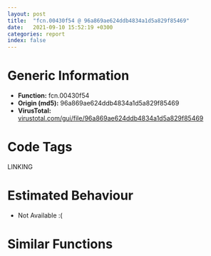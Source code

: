 ```yaml
---
layout: post
title:  "fcn.00430f54 @ 96a869ae624ddb4834a1d5a829f85469"
date:   2021-09-10 15:52:19 +0300
categories: report
index: false
---
```


# Generic Information
- **Function:** fcn.00430f54
- **Origin (md5):** 96a869ae624ddb4834a1d5a829f85469
- **VirusTotal:** [virustotal.com/gui/file/96a869ae624ddb4834a1d5a829f85469][virustotal_ref]

# Code Tags
<span class="tag" id="LINKING">LINKING</span>


# Estimated Behaviour
<ul><li class="bhv-desc" id="na">Not Available :(</li></ul>

# Similar Functions
<script type="text/javascript" src="https://www.gstatic.com/charts/loader.js"></script>
<script type="text/javascript">

    google.charts.load('current', {'packages':['corechart']});
    google.charts.setOnLoadCallback(drawChart);

    function drawChart() {
    var data = new google.visualization.DataTable();
        data.addColumn('number', 'X');
        data.addColumn('number', 'Y');
        data.addColumn({type: 'string', role: 'tooltip', 'p': {'html': true}});
        data.addColumn({'type': 'string', 'role': 'style'});
        
        data.addRows([
    [253.94424438476562, -102.95361328125, '<b><a href="/report/fcn.00430f54@96a869ae624ddb4834a1d5a829f85469">fcn.00430f54</a><br>@96a869ae624ddb4834a1d5a829f85469</b><br>', 'point { fill-color: #e0440e; }'],
[170.20321655273438, 275.7720947265625, '<b><a href="/report/fcn.00430f54@c077742bdc6d4f2c0ca7d0e2a6a94acf">fcn.00430f54</a><br>@c077742bdc6d4f2c0ca7d0e2a6a94acf</b><br>', 'null'],
[-115.91412353515625, 13.886402130126953, '<b><a href="/report/fcn.00430f54@505be53c36227b94e2fcc406f247f6e5">fcn.00430f54</a><br>@505be53c36227b94e2fcc406f247f6e5</b><br>', 'null'],

        ]);

    var options = {
        title: 'Similarity Plot',
        legend: 'none',
        colors: ['#dedbd9', '#e6693e', '#ec8f6e', '#f3b49f', '#f6c7b6'],
        tooltip: {isHtml: true, trigger: 'both'},
        explorer: {
        actions: ["dragToZoom", "rightClickToReset"],
        },
        chartArea: {
        width: '80%',
        height: '80%'
        },
        width: '100%',
        height: '100%'
    };

    var chart = new google.visualization.ScatterChart(document.getElementById('chart_div'));

    chart.draw(data, options);
    }
    
</script>


<div id="chart_div" style="width: 100%px; height: 100%;"></div>

# Disassembled Code
{% highlight nasm %}

push 0xb4
mov eax, 0x458adf
call fcn.00453b49
push dword[0x47e694]
mov edi, ecx
push dword[0x47e108]
xor ebx, ebx
push ebx
mov dword[ebp-0xac], edi
call fcn.0043f1ab
mov dword[ebp-0x9c], 0x2c
mov dword[ebp-0x94], 0x62
mov eax, dword[ebp-0x94]
mov ecx, dword[ebp-0x94]
sub eax, ecx
mov dword[ebp-0x94], eax
mov eax, dword[ebp-0x94]
mov ecx, dword[ebp-0x9c]
imul eax, ecx
mov ecx, dword[ebp-0x94]
imul eax, eax, 0x51
imul ecx, ecx, 0xffffffba
sub ecx, eax
mov eax, dword[ebp-0x9c]
imul eax, eax, 0x35
add ecx, eax
mov eax, dword[ebp-0x94]
sub ecx, eax
mov eax, dword[ebp-0x9c]
lea eax, [ecx+eax-0x20]
mov dword[ebp-0x9c], eax
mov eax, dword[ebp-0x94]
mov ecx, dword[ebp-0x9c]
imul eax, eax, 0x2e
sub ecx, eax
mov eax, dword[ebp-0x9c]
sub ecx, eax
add ecx, dword[ebp-0x9c]
add esp, 0xc
mov dword[ebp-0x94], ecx
mov eax, dword[ebp-0x94]
sub eax, 0x52
mov dword[ebp-0x9c], eax
mov eax, dword[ebp-0x9c]
mov ecx, dword[ebp-0x94]
lea eax, [ecx+eax+0x32]
mov dword[ebp-0x94], eax
mov eax, dword[ebp-0x94]
push 0x3f
pop ecx
sub ecx, eax
mov eax, dword[ebp-0x94]
sub ecx, eax
add ecx, dword[ebp-0x9c]
push 0x25
add ecx, dword[ebp-0x9c]
mov dword[ebp-0x9c], ecx
mov eax, dword[ebp-0x9c]
mov ecx, dword[ebp-0x9c]
imul eax, ecx
mov ecx, dword[ebp-0x9c]
imul eax, eax, 0x3e
sub eax, ecx
mov ecx, dword[ebp-0x94]
sub eax, ecx
add eax, dword[ebp-0x9c]
pop ecx
mov dword[ebp-0x94], eax
mov eax, dword[ebp-0x9c]
cdq
idiv ecx
mov ecx, dword[ebp-0x9c]
sub eax, ecx
mov dword[ebp-0x94], eax
add dword[ebp-0x94], 0xffffffb1
mov esi, dword[0x47e970]
mov eax, 0x6ac0
mov dword[ebp-0x20], 0xf414c260
mov word[ebp-0x1c], ax
mov dword[ebp-0x1a], 0xd1b611cf
mov dword[ebp-0x16], 0xbb00aa00
mov word[ebp-0x12], 0x58bb
call fcn.0043fb02
lea ecx, [ebp-0x4c]
push ecx
push esi
call dword[eax+0x1dc]
fld qword[0x4778d8]
fstp qword[ebp-0x90]
fld qword[ebp-0x90]
fadd qword[ebp-0x90]
fsub qword[ebp-0x90]
fsub qword[ebp-0x90]
fstp qword[ebp-0x90]
fld qword[ebp-0x90]
fadd qword[ebp-0x90]
fld qword[ebp-0x90]
fmul qword[0x4778d0]
fsubp st(1)
fadd qword[ebp-0x90]
fld qword[ebp-0x90]
fmul qword[ebp-0x90]
fdiv qword[0x4778c8]
fsubp st(1)
fadd qword[ebp-0x90]
fsub qword[ebp-0x90]
fadd qword[ebp-0x90]
fld qword[ebp-0x90]
fmul qword[0x4778c0]
faddp st(1)
fstp qword[ebp-0x90]
fld qword[ebp-0x90]
fmul qword[ebp-0x90]
fmul qword[ebp-0x90]
fld qword[ebp-0x90]
fmul qword[ebp-0x90]
faddp st(1)
fld qword[ebp-0x90]
fmul qword[ebp-0x90]
fdiv qword[0x4778b8]
fmul qword[ebp-0x90]
faddp st(1)
fld qword[ebp-0x90]
fmul qword[0x4778b0]
fmul qword[0x4778a8]
faddp st(1)
fsub qword[ebp-0x90]
fld qword[ebp-0x90]
fmul qword[ebp-0x90]
faddp st(1)
fstp qword[ebp-0x90]
fld qword[ebp-0x90]
fsub qword[ebp-0x90]
fsub qword[0x4778a0]
fstp qword[ebp-0x90]
fld qword[ebp-0x90]
fadd qword[ebp-0x90]
fstp qword[ebp-0x90]
cmp eax, ebx
jge off.b702
push eax
push dword[0x47e698]
push 1
call fcn.0043f1ab
add esp, 0xc
jmp off.b889
lea eax, [edi+0x10]
push eax
lea eax, [ebp-0x4c]
push eax
call fcn.0043ffdd
mov esi, eax
cmp esi, ebx
jge off.b2985
lea eax, [ebp-0xb8]
push eax
mov dword[ebp-0xb8], ebx
lea eax, [ebp-0x4c]
mov dword[ebp-0xa4], 0x54
add dword[ebp-0xa4], 0x13
push eax
call dword[sym.imp.ole32.dll_StringFromCLSID]
mov eax, dword[ebp-0xb8]
cmp eax, ebx
jne off.b780
mov eax, dword[0x47e8a8]
push eax
lea eax, [ebp-0x68]
call fcn.0040529b
lea eax, [ebp-0x68]
push eax
mov edx, 0xfde9
lea ecx, [ebp-0x84]
mov dword[ebp-4], ebx
call fcn.0044d9e8
pop ecx
mov byte[ebp-4], 1
cmp dword[eax+0x14], 0x10
jb off.b825
mov eax, dword[eax]
push esi
push eax
push dword[0x47e69c]
push 1
call fcn.0043f1ab
add esp, 0x10
push 1
xor edi, edi
lea esi, [ebp-0x84]
call fcn.00404e30
or dword[ebp-4], 0xffffffff
push 1
lea esi, [ebp-0x68]
call fcn.00405174
push dword[ebp-0xb8]
call fcn.0043ff78
mov edi, dword[ebp-0xac]
lea eax, [edi+0x10]
push eax
lea eax, [ebp-0x20]
push eax
call fcn.0043ffdd
mov dword[ebp-0x9c], 0x4a
mov dword[ebp-0x8c], 0xf
mov dword[ebp-0x94], 0x3a
mov dword[ebp-0xa4], 0x42
mov ecx, dword[ebp-0x94]
mov edx, dword[ebp-0x9c]
imul ecx, edx
mov dword[ebp-0x8c], ecx
mov ecx, dword[ebp-0x94]
mov edx, dword[ebp-0x9c]
cmp ecx, edx
jge off.b1050
mov ecx, dword[ebp-0x94]
mov edx, dword[ebp-0x8c]
imul ecx, edx
mov edx, dword[ebp-0xa4]
imul ecx, ecx, 0x2b
sub ecx, edx
mov dword[ebp-0x9c], ecx
mov ecx, dword[ebp-0xa4]
mov edx, dword[ebp-0x94]
imul ecx, ecx, 0x5e
sub edx, ecx
mov ecx, dword[ebp-0xa4]
sub edx, ecx
mov ecx, dword[ebp-0x9c]
sub edx, ecx
mov dword[ebp-0x94], edx
cmp eax, ebx
jge off.b2985
push eax
push dword[0x47e6a0]
push 1
call fcn.0043f1ab
add esp, 0xc
push dword[0x47e6a4]
lea eax, [ebp-0x3c]
call fcn.00404917
mov dword[ebp-4], 2
push dword[0x47e974]
call dword[sym.imp.KERNEL32.dll_LoadLibraryW]
fld qword[0x4778d8]
fstp qword[ebp-0x90]
mov dword[ebp-0xa4], eax
fld qword[ebp-0x90]
fadd qword[ebp-0x90]
fsub qword[ebp-0x90]
fsub qword[ebp-0x90]
fstp qword[ebp-0x90]
fld qword[ebp-0x90]
fadd qword[ebp-0x90]
fld qword[ebp-0x90]
fmul qword[0x4778d0]
fsubp st(1)
fadd qword[ebp-0x90]
fld qword[ebp-0x90]
fmul qword[ebp-0x90]
fdiv qword[0x4778c8]
fsubp st(1)
fadd qword[ebp-0x90]
fsub qword[ebp-0x90]
fadd qword[ebp-0x90]
fld qword[ebp-0x90]
fmul qword[0x4778c0]
faddp st(1)
fstp qword[ebp-0x90]
fld qword[ebp-0x90]
fmul qword[ebp-0x90]
fmul qword[ebp-0x90]
fld qword[ebp-0x90]
fmul qword[ebp-0x90]
faddp st(1)
fld qword[ebp-0x90]
fmul qword[ebp-0x90]
fdiv qword[0x4778b8]
fmul qword[ebp-0x90]
faddp st(1)
fld qword[ebp-0x90]
fmul qword[0x4778b0]
fmul qword[0x4778a8]
faddp st(1)
fsub qword[ebp-0x90]
fld qword[ebp-0x90]
fmul qword[ebp-0x90]
faddp st(1)
fstp qword[ebp-0x90]
fld qword[ebp-0x90]
fsub qword[ebp-0x90]
fsub qword[0x4778a0]
fstp qword[ebp-0x90]
fld qword[ebp-0x90]
fadd qword[ebp-0x90]
fstp qword[ebp-0x90]
cmp eax, ebx
je off.b2595
mov eax, dword[str.kCCJHF_J_J_YJ__]
push eax
mov esi, eax
call fcn.00413080
pop ecx
mov ecx, esi
lea esi, [ebp-0x3c]
call fcn.004048ae
push dword[0x47e6a8]
push dword[ebp-0xa4]
call dword[sym.imp.KERNEL32.dll_GetProcAddress]
fldz
fstp qword[ebp-0x90]
mov ecx, eax
fld qword[0x477948]
fstp qword[ebp-0x90]
fld qword[0x477940]
fst qword[ebp-0xa0]
fld qword[0x477938]
fstp qword[ebp-0x98]
fld qword[0x477930]
fstp qword[ebp-0xc0]
fld qword[ebp-0x90]
fld qword[ebp-0x90]
fucompp
fnstsw ax
test ah, 0x44
jp off.b1587
fld qword[ebp-0x98]
fsub qword[0x477978]
fsub qword[ebp-0xa0]
fsub qword[ebp-0x98]
fsub qword[ebp-0xa0]
fld qword[ebp-0x90]
fdivrp st(2)
fsubrp st(1)
fsub qword[ebp-0x98]
fsub qword[0x477928]
fadd qword[ebp-0x90]
fstp qword[ebp-0xa0]
jmp off.b1589
fstp st(0)
cmp ecx, ebx
je off.b1618
call ecx
xor ecx, ecx
cmp eax, ebx
setl cl
push eax
push dword[0x47e6ac]
push ecx
call fcn.0043f1ab
add esp, 0xc
mov eax, dword[str.EmmFduBm_rrNckdbu]
push eax
mov esi, eax
call fcn.00413080
pop ecx
mov ecx, esi
lea esi, [ebp-0x3c]
call fcn.004048ae
fld qword[0x4779a8]
mov dword[ebp-0x8c], 0x54
add dword[ebp-0x8c], 0x13
fstp qword[ebp-0xc0]
fld qword[0x4779a0]
fstp qword[ebp-0xa0]
fld qword[0x4779d0]
fstp qword[ebp-0x90]
fld qword[0x477998]
fstp qword[ebp-0x98]
fld qword[ebp-0x90]
fmul qword[ebp-0x90]
fld qword[ebp-0x90]
fsub qword[0x4779c8]
faddp st(1)
fld qword[ebp-0x98]
fmul qword[ebp-0x98]
fsubp st(1)
fsub qword[0x477990]
fstp qword[ebp-0x98]
fld qword[ebp-0x98]
fcomp qword[ebp-0x90]
fnstsw ax
test ah, 0x41
jp off.b1796
fld qword[ebp-0x90]
fmul qword[ebp-0xa0]
fstp qword[ebp-0x98]
push dword[0x47e6b0]
push dword[ebp-0xa4]
call dword[sym.imp.KERNEL32.dll_GetProcAddress]
mov dword[ebp-0x8c], eax
cmp eax, ebx
je off.b2562
mov dword[ebp-0xb4], ebx
lea ecx, [ebp-0xb4]
push ecx
mov esi, 0x45b3f0
push esi
lea ecx, [ebp-0x4c]
push ecx
mov byte[ebp-4], 3
call eax
cmp eax, ebx
jge off.b1893
lea eax, [ebp-0xb4]
push eax
push esi
lea eax, [ebp-0x20]
push eax
call dword[ebp-0x8c]
mov dword[ebp-0x94], eax
cmp eax, ebx
jl off.b2533
mov eax, dword[0x47e6b4]
push eax
mov esi, eax
call fcn.00413080
pop ecx
mov ecx, esi
lea esi, [ebp-0x3c]
call fcn.004048ae
fld qword[0x4778d8]
fstp qword[ebp-0x90]
lea eax, [edi+0x10]
fld qword[ebp-0x90]
push eax
fadd qword[ebp-0x90]
push 0x45b400
push ebx
fsub qword[ebp-0x90]
fsub qword[ebp-0x90]
fstp qword[ebp-0x90]
fld qword[ebp-0x90]
fadd qword[ebp-0x90]
fld qword[ebp-0x90]
fmul qword[0x4778d0]
fsubp st(1)
fadd qword[ebp-0x90]
fld qword[ebp-0x90]
fmul qword[ebp-0x90]
fdiv qword[0x4778c8]
fsubp st(1)
fadd qword[ebp-0x90]
fsub qword[ebp-0x90]
fadd qword[ebp-0x90]
fld qword[ebp-0x90]
fmul qword[0x4778c0]
faddp st(1)
fstp qword[ebp-0x90]
fld qword[ebp-0x90]
fmul qword[ebp-0x90]
fmul qword[ebp-0x90]
fld qword[ebp-0x90]
fmul qword[ebp-0x90]
faddp st(1)
fld qword[ebp-0x90]
fmul qword[ebp-0x90]
fdiv qword[0x4778b8]
fmul qword[ebp-0x90]
faddp st(1)
fld qword[ebp-0x90]
fmul qword[0x4778b0]
fmul qword[0x4778a8]
faddp st(1)
fsub qword[ebp-0x90]
fld qword[ebp-0x90]
fmul qword[ebp-0x90]
faddp st(1)
fstp qword[ebp-0x90]
fld qword[ebp-0x90]
fsub qword[ebp-0x90]
fsub qword[0x4778a0]
fstp qword[ebp-0x90]
fld qword[ebp-0x90]
fadd qword[ebp-0x90]
mov ecx, dword[ebp-0xb4]
mov edx, dword[ecx]
push ecx
fstp qword[ebp-0x90]
call dword[edx+0xc]
fld qword[0x477920]
mov dword[ebp-0x94], eax
fstp qword[ebp-0x90]
fld qword[ebp-0x90]
fmul qword[0x477918]
fsub qword[ebp-0x90]
fstp qword[ebp-0x90]
fld qword[ebp-0x90]
fmul qword[ebp-0x90]
fadd qword[0x477910]
fadd qword[ebp-0x90]
fld qword[ebp-0x90]
fld qword[0x477908]
fmul st(1), st(0)
fxch st(2)
faddp st(1)
fsub qword[ebp-0x90]
fsub qword[0x477900]
fld qword[ebp-0x90]
fmul qword[0x4779b0]
fsubp st(1)
fadd qword[ebp-0x90]
fld qword[ebp-0x90]
fmul qword[ebp-0x90]
faddp st(1)
fsub qword[0x4779c0]
fadd qword[ebp-0x90]
fstp qword[ebp-0x90]
fld qword[ebp-0x90]
fadd qword[ebp-0x90]
fstp qword[ebp-0x90]
fld qword[ebp-0x90]
fdiv qword[0x4778f8]
fsub qword[ebp-0x90]
fstp qword[ebp-0x90]
fld qword[ebp-0x90]
fsub qword[ebp-0x90]
fld qword[ebp-0x90]
fmul qword[ebp-0x90]
fmul qword[ebp-0x90]
fsubp st(1)
fstp qword[ebp-0x90]
fld qword[ebp-0x90]
fld qword[ebp-0x90]
fmul qword[ebp-0x90]
fdiv qword[0x4778c8]
fmul qword[ebp-0x90]
fsubp st(1)
fsub qword[ebp-0x90]
fsub qword[0x477940]
fsub qword[ebp-0x90]
fstp qword[ebp-0x90]
fld qword[ebp-0x90]
fmul qword[ebp-0x90]
fmulp st(1)
fmul qword[ebp-0x90]
fadd qword[ebp-0x90]
fstp qword[ebp-0x90]
mov byte[ebp-4], 2
mov eax, dword[ebp-0xb4]
cmp eax, ebx
je off.b2768
mov ecx, dword[eax]
push eax
call dword[ecx+8]
jmp off.b2768
call fcn.0043fb02
call dword[eax+0x3c]
cmp eax, ebx
jle off.b2584
and eax, 0xffff
or eax, 0x80070000
mov dword[ebp-0x94], eax
jmp off.b2768
call fcn.0043fb02
call dword[eax+0x3c]
cmp eax, ebx
jle off.b2617
and eax, 0xffff
or eax, 0x80070000
fldz
mov dword[ebp-0x94], eax
fstp qword[ebp-0xc0]
fld qword[0x477948]
fstp qword[ebp-0x90]
fld qword[0x477940]
fst qword[ebp-0xa0]
fld qword[0x477938]
fstp qword[ebp-0xa8]
fld qword[0x477930]
fstp qword[ebp-0xc0]
fld qword[ebp-0x90]
fld qword[ebp-0x90]
fucompp
fnstsw ax
test ah, 0x44
jp off.b2766
fld qword[ebp-0xa8]
fsub qword[0x477978]
fsub qword[ebp-0xa0]
fsub qword[ebp-0xa8]
fsub qword[ebp-0xa0]
fld qword[ebp-0x90]
fdivrp st(2)
fsubrp st(1)
fsub qword[ebp-0xa8]
fsub qword[0x477928]
fadd qword[ebp-0x90]
fstp qword[ebp-0xa0]
jmp off.b2768
fstp st(0)
cmp dword[ebp-0x94], ebx
jge off.b2811
cmp dword[ebp-0x28], 0x10
mov eax, dword[ebp-0x3c]
jae off.b2788
lea eax, [ebp-0x3c]
push eax
push dword[ebp-0x94]
push dword[0x47e6b8]
push 1
call fcn.0043f1ab
add esp, 0x10
fld qword[0x4779a8]
fstp qword[ebp-0xc0]
fld qword[0x4779a0]
fstp qword[ebp-0xa0]
fld qword[0x4779d0]
fstp qword[ebp-0x90]
fld qword[0x477998]
fstp qword[ebp-0xa8]
fld qword[ebp-0x90]
fmul qword[ebp-0x90]
fld qword[ebp-0x90]
fsub qword[0x4779c8]
faddp st(1)
fld qword[ebp-0xa8]
fmul qword[ebp-0xa8]
fsubp st(1)
fsub qword[0x477990]
fstp qword[ebp-0xa8]
fld qword[ebp-0xa8]
fcomp qword[ebp-0x90]
fnstsw ax
test ah, 0x41
jp off.b2948
fld qword[ebp-0x90]
fmul qword[ebp-0xa0]
fstp qword[ebp-0xa8]
or dword[ebp-4], 0xffffffff
push 1
xor edi, edi
lea esi, [ebp-0x3c]
call fcn.00404e30
cmp dword[ebp-0x94], ebx
jge off.b2979
xor eax, eax
jmp off.b3733
mov edi, dword[ebp-0xac]
lea ecx, [edi+0x14]
push ecx
lea esi, [edi+0x10]
mov eax, dword[esi]
mov edx, dword[eax]
push 0x45b410
push eax
call dword[edx]
cmp eax, ebx
jge off.b3044
push eax
push dword[0x47e6bc]
push 1
call fcn.0043f1ab
mov dword[ebp-0xac], 0x54
add esp, 0xc
add dword[ebp-0xac], 0x13
jmp off.b2972
mov eax, dword[esi]
mov ecx, dword[eax]
push edi
push eax
call dword[ecx+0xc]
cmp eax, ebx
jge off.b3224
push eax
push dword[0x47e6c0]
push 1
call fcn.0043f1ab
fld qword[0x4779a8]
fstp qword[ebp-0xc0]
add esp, 0xc
fld qword[0x4779a0]
fstp qword[ebp-0xa8]
fld qword[0x4779d0]
fstp qword[ebp-0xb0]
fld qword[0x477998]
fstp qword[ebp-0x90]
fld qword[ebp-0xb0]
fmul qword[ebp-0xb0]
fld qword[ebp-0xb0]
fsub qword[0x4779c8]
faddp st(1)
fld qword[ebp-0x90]
fmul qword[ebp-0x90]
fsubp st(1)
fsub qword[0x477990]
fstp qword[ebp-0x90]
fld qword[ebp-0x90]
fcomp qword[ebp-0xb0]
fnstsw ax
test ah, 0x41
jp off.b2972
fld qword[ebp-0xb0]
fmul qword[ebp-0xa8]
fstp qword[ebp-0x90]
jmp off.b2972
mov eax, dword[edi+0x14]
mov ecx, dword[eax]
push eax
call dword[ecx+0xc]
fldz
fstp qword[ebp-0xc0]
mov ecx, eax
fld qword[0x477948]
fstp qword[ebp-0xb0]
fld qword[0x477940]
fst qword[ebp-0xa8]
fld qword[0x477938]
fstp qword[ebp-0x90]
fld qword[0x477930]
fstp qword[ebp-0xc0]
fld qword[ebp-0xb0]
fld qword[ebp-0xb0]
fucompp
fnstsw ax
test ah, 0x44
jp off.b3378
fld qword[ebp-0x90]
fsub qword[0x477978]
fsub qword[ebp-0xa8]
fsub qword[ebp-0x90]
fsub qword[ebp-0xa8]
fld qword[ebp-0xb0]
fdivrp st(2)
fsubrp st(1)
fsub qword[ebp-0x90]
fsub qword[0x477928]
fadd qword[ebp-0xb0]
fstp qword[ebp-0xa8]
jmp off.b3380
fstp st(0)
cmp ecx, ebx
jge off.b3704
push ecx
push dword[0x47e6c4]
push 1
call fcn.0043f1ab
mov dword[ebp-0x94], 0x2c
mov dword[ebp-0x9c], 0x62
mov eax, dword[ebp-0x9c]
mov ecx, dword[ebp-0x9c]
sub eax, ecx
mov dword[ebp-0x9c], eax
mov eax, dword[ebp-0x9c]
mov ecx, dword[ebp-0x94]
imul eax, ecx
mov ecx, dword[ebp-0x9c]
imul eax, eax, 0x51
imul ecx, ecx, 0xffffffba
sub ecx, eax
mov eax, dword[ebp-0x94]
imul eax, eax, 0x35
add ecx, eax
mov eax, dword[ebp-0x9c]
sub ecx, eax
mov eax, dword[ebp-0x94]
lea eax, [ecx+eax-0x20]
mov dword[ebp-0x94], eax
mov eax, dword[ebp-0x9c]
mov ecx, dword[ebp-0x94]
imul eax, eax, 0x2e
sub ecx, eax
mov eax, dword[ebp-0x94]
sub ecx, eax
add ecx, dword[ebp-0x94]
add esp, 0xc
mov dword[ebp-0x9c], ecx
mov eax, dword[ebp-0x9c]
sub eax, 0x52
mov dword[ebp-0x94], eax
mov eax, dword[ebp-0x94]
mov ecx, dword[ebp-0x9c]
lea eax, [ecx+eax+0x32]
mov dword[ebp-0x9c], eax
mov eax, dword[ebp-0x9c]
push 0x3f
pop ecx
sub ecx, eax
mov eax, dword[ebp-0x9c]
sub ecx, eax
add ecx, dword[ebp-0x94]
push 0x25
add ecx, dword[ebp-0x94]
mov dword[ebp-0x94], ecx
mov eax, dword[ebp-0x94]
mov ecx, dword[ebp-0x94]
imul eax, ecx
mov ecx, dword[ebp-0x94]
imul eax, eax, 0x3e
sub eax, ecx
mov ecx, dword[ebp-0x9c]
sub eax, ecx
add eax, dword[ebp-0x94]
pop ecx
mov dword[ebp-0x9c], eax
mov eax, dword[ebp-0x94]
cdq
idiv ecx
mov ecx, dword[ebp-0x94]
sub eax, ecx
mov dword[ebp-0x9c], eax
add dword[ebp-0x9c], 0xffffffb1
jmp off.b2972
cmp dword[edi+0xc], ebx
je off.b3720
mov edi, dword[edi+0xc]
push dword[esi]
mov eax, dword[edi]
mov ecx, edi
call dword[eax]
mov esi, dword[esi]
mov eax, dword[esi]
push 2
push esi
call dword[eax+0x14]
xor eax, eax
inc eax
call fcn.00453bcc
ret

{% endhighlight %}

[virustotal_ref]: https://www.virustotal.com/gui/file/96a869ae624ddb4834a1d5a829f85469